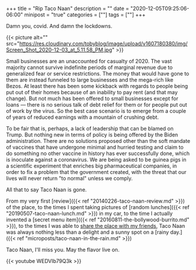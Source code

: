 +++
title = "Rip Taco Naan"
description = ""
date = "2020-12-05T09:25:06-06:00"
minipost = "true"
categories = [""]
tags = [""]
+++

Damn you, covid. And damn the lockdowns.

{{< picture alt="" src="https://res.cloudinary.com/tobyblog/image/upload/v1607180380/img/Screen_Shot_2020-12-03_at_5.11.58_PM.jpg" >}}

Small businesses are an unaccounted for casualty of 2020. The vast majority cannot survive indefinite periods of marginal revenue due to generalized fear or service restrictions. The money that would have gone to them are instead funneled to large businesses and the mega-rich like Bezos. At least there has been some kickback with regards to people being put out of their homes because of an inability to pay rent (and that may change). But not much has been offered to small businesses except for loans — there is no serious talk of debt relief for them or for people put out of work by the virus. So the best case scenario is to emerge from a couple of years of reduced earnings with a mountain of crushing debt. 

To be fair that is, perhaps, a lack of leadership that can be blamed on Trump. But nothing new in terms of policy is being offered by the Biden administration. There are no  solutions proposed other than the soft mandate of vaccines that have undergone minimal and hurried testing and claim to do something no other vaccine in history has ever successfully done, which is inoculate against a coronavirus. We are being asked to be guinea pigs in a scientific experiment that enriches big pharmaceutical companies, in order to fix a problem that the government created, with the threat that our lives will never return "to normal" unless we comply.

All that to say Taco Naan is gone. 

From my very first [review]({{< ref "20140226-taco-naan-review.md" >}}) of the place, to the times I spent taking pictures of [random lunches]({{< ref "20190507-taco-naan-lunch.md" >}}) in my car, to the time I actually invented a [secret menu item]({{< ref "20160811-the-bollywood-burrito.md" >}}), to the times I was able to [share the place with my friends](http://www.reviewtheworld.com/2015/03/texas-taco-challenge-taco-naan-vs-fuel.html), Taco Naan was always nothing less than a delight and a sunny spot on a [rainy day.]({{< ref "microposts/taco-naan-in-the-rain.md" >}})

Taco Naan, I'll miss you. May the flavor live on.

{{< youtube WEDVIb79Q3k >}}

